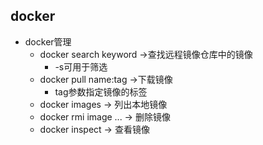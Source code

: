  ## docker

* docker管理
  * docker search keyword ->查找远程镜像仓库中的镜像  
    * -s可用于筛选
  * docker pull name:tag  ->下载镜像
    * tag参数指定镜像的标签
  * docker images -> 列出本地镜像
  * docker rmi image ...  -> 删除镜像
  * docker inspect  -> 查看镜像